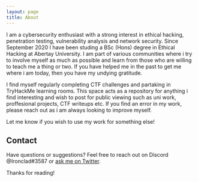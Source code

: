 ```yaml
---
layout: page
title: About
---
```


I am a cybersecurity enthusiast with a strong interest in ethical hacking, penetration testing, vulnerability analysis and network security. Since September 2020 I have been studing a BSc (Hons) degree in Ethical Hacking at Abertay University. I am part of various communities where i try to involve myself as much as possible and learn from those who are willing to teach me a thing or two. If you have helped me in the past to get me where i am today, then you have my undying gratitude.

I find myself regularly completing CTF challenges and partaking in TryHackMe learning rooms. This space acts as a repository for anything i find interesting and wish to post for public viewing such as uni work, proffesional projects, CTF writeups etc. If you find an error in my work, please reach out as i am always looking to improve myself.

Let me know if you wish to use my work for something else!

## Contact

Have questions or suggestions? Feel free to reach out on Discord @Ironclad#3587 or [ask me on Twitter](https://twitter.com/ironclad_daemon).

Thanks for reading!
